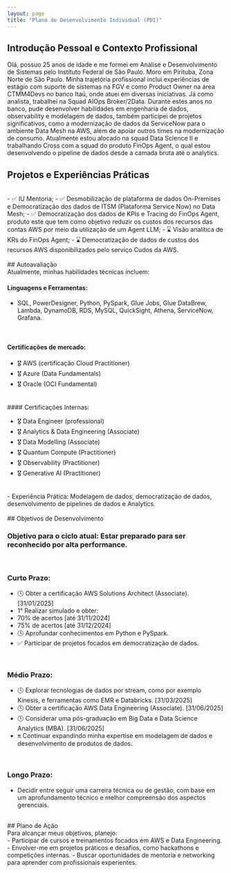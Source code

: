 ```yaml
---
layout: page
title: "Plano de Desenvolvimento Individual (PDI)"
---
```


## Introdução Pessoal e Contexto Profissional

Olá, possuo 25 anos de idade e me formei em Análise e Desenvolvimento de Sistemas pelo Instituto Federal de São Paulo. Moro em Pirituba, Zona Norte de São Paulo. Minha trajetória profissional inclui experiências de estágio com suporte de sistemas na FGV e como Product Owner na área CTMM4Devs no banco Itaú, onde atuei em diversas iniciativas. Já como analista, trabalhei na Squad AIOps Broker/2Data. Durante estes anos no banco, pude desenvolver habilidades em engenharia de dados, observability e modelagem de dados, também participei de projetos significativos, como a modernização de dados da ServiceNow para o ambiente Data Mesh na AWS, além de apoiar outros times na modernização de consumo. Atualmente estou alocado na squad Data Science II e trabalhando Cross com a squad do produto FinOps Agent, o qual estou desenvolvendo o pipeline de dados desde a camada bruta até o analytics.
<br>

## Projetos e Experiências Práticas
<br>
- ✅ IU Mentoria;
- ✅ Desmobilização de plataforma de dados On-Premises e Democratização dos dados de ITSM (Plataforma Service Now) no Data Mesh;
- ✅ Democratização dos dados de KPIs e Tracing do FinOps Agent, produto este que tem como objetivo reduzir os custos dos recursos das contas AWS por meio da utilização de um Agent LLM;
- ⌛ Visão analítica de KRs do FinOps Agent;
- ⌛ Democratização de dados de custos dos recursos AWS disponibilizados pelo serviço Cudos da AWS.
<br>
<br>
## Autoavaliação
<br>
Atualmente, minhas habilidades técnicas incluem:
<br>

#### Linguagens e Ferramentas:

- SQL, PowerDesigner, Python, PySpark, Glue Jobs, Glue DataBrew, Lambda, DynamoDB, RDS, MySQL, QuickSight, Athena, ServiceNow, Grafana.
<br>

#### Certificações de mercado:

- 🎖️ AWS (certificação Cloud Practitioner)
- 🎖️ Azure (Data Fundamentals)
- 🎖️ Oracle (OCI Fundamental)
 <br>
#### Certificações Internas:

- 🎖️ Data Engineer (professional)
- 🎖️ Analytics & Data Engineering (Associate)
- 🎖️ Data Modelling (Associate)
- 🎖️ Quantum Compute (Practitioner)
- 🎖️ Observability (Practitioner)
- 🎖️ Generative AI (Practitioner)
<br>
- Experiência Prática: Modelagem de dados, democratização de dados, desenvolvimento de pipelines de dados e Analytics.
<br>
<br>
## Objetivos de Desenvolvimento
<br>

### Objetivo para o ciclo atual: Estar preparado para ser reconhecido por alta performance.
<br>

### Curto Prazo:

- 🕓 Obter a certificação AWS Solutions Architect (Associate). [31/01/2025]
- 1° Realizar simulado e obter:
-  70% de acertos [até 31/11/2024]
-  75% de acertos [até 31/12/2024]
- 🕓 Aprofundar conhecimentos em Python e PySpark.
- ✅ Participar de projetos focados em democratização de dados.
<br>

### Médio Prazo:

- 🕓 Explorar tecnologias de dados por stream, como por exemplo Kinesis, e ferramentas como EMR e Databricks. [31/03/2025]
- 🕓 Obter a certificação AWS Data Engineering (Associate). [31/06/2025]
- 🕓 Considerar uma pós-graduação em Big Data e Data Science Analytics (MBA). [31/06/2025]
- 🔛 Continuar expandindo minha expertise em modelagem de dados e desenvolvimento de produtos de dados.
<br>

### Longo Prazo:

- Decidir entre seguir uma carreira técnica ou de gestão, com base em um aprofundamento técnico e melhor compreensão dos aspectos gerenciais.

<br>
## Plano de Ação
<br>
Para alcançar meus objetivos, planejo:
<br>
- Participar de cursos e treinamentos focados em AWS e Data Engineering.
- Envolver-me em projetos práticos e desafios, como hackathons e competições internas.
- Buscar oportunidades de mentoria e networking para aprender com profissionais experientes.

